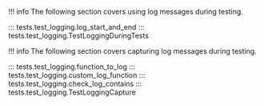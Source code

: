 !!! info
    The following section covers using log messages during testing.

::: tests.test_logging.log_start_and_end
::: tests.test_logging.TestLoggingDuringTests

!!! info
    The following section covers capturing log messages during testing.

::: tests.test_logging.function_to_log
::: tests.test_logging.custom_log_function
::: tests.test_logging.check_log_contains
::: tests.test_logging.TestLoggingCapture
